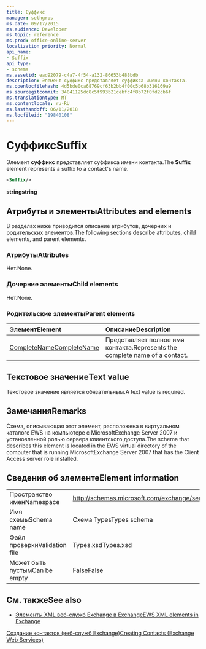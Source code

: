 ```yaml
---
title: Суффикс
manager: sethgros
ms.date: 09/17/2015
ms.audience: Developer
ms.topic: reference
ms.prod: office-online-server
localization_priority: Normal
api_name:
- Suffix
api_type:
- schema
ms.assetid: ead92079-c4a7-4f54-a132-86653b488bdb
description: Элемент суффикс представляет суффикса имени контакта.
ms.openlocfilehash: 4d5bde0ca68769cf63b2bb4f00c5b68b316169a9
ms.sourcegitcommit: 34041125dc8c5f993b21cebfc4f8b72f0fd2cb6f
ms.translationtype: MT
ms.contentlocale: ru-RU
ms.lasthandoff: 06/11/2018
ms.locfileid: "19840108"
---
```

# <a name="suffix"></a><span data-ttu-id="6aa9c-103">Суффикс</span><span class="sxs-lookup"><span data-stu-id="6aa9c-103">Suffix</span></span>

<span data-ttu-id="6aa9c-104">Элемент **суффикс** представляет суффикса имени контакта.</span><span class="sxs-lookup"><span data-stu-id="6aa9c-104">The **Suffix** element represents a suffix to a contact's name.</span></span> 
  
```xml
<Suffix/>
```

 <span data-ttu-id="6aa9c-105">**string**</span><span class="sxs-lookup"><span data-stu-id="6aa9c-105">**string**</span></span>
## <a name="attributes-and-elements"></a><span data-ttu-id="6aa9c-106">Атрибуты и элементы</span><span class="sxs-lookup"><span data-stu-id="6aa9c-106">Attributes and elements</span></span>

<span data-ttu-id="6aa9c-107">В разделах ниже приводится описание атрибутов, дочерних и родительских элементов.</span><span class="sxs-lookup"><span data-stu-id="6aa9c-107">The following sections describe attributes, child elements, and parent elements.</span></span>
  
### <a name="attributes"></a><span data-ttu-id="6aa9c-108">Атрибуты</span><span class="sxs-lookup"><span data-stu-id="6aa9c-108">Attributes</span></span>

<span data-ttu-id="6aa9c-109">Нет.</span><span class="sxs-lookup"><span data-stu-id="6aa9c-109">None.</span></span>
  
### <a name="child-elements"></a><span data-ttu-id="6aa9c-110">Дочерние элементы</span><span class="sxs-lookup"><span data-stu-id="6aa9c-110">Child elements</span></span>

<span data-ttu-id="6aa9c-111">Нет.</span><span class="sxs-lookup"><span data-stu-id="6aa9c-111">None.</span></span>
  
### <a name="parent-elements"></a><span data-ttu-id="6aa9c-112">Родительские элементы</span><span class="sxs-lookup"><span data-stu-id="6aa9c-112">Parent elements</span></span>

|<span data-ttu-id="6aa9c-113">**Элемент**</span><span class="sxs-lookup"><span data-stu-id="6aa9c-113">**Element**</span></span>|<span data-ttu-id="6aa9c-114">**Описание**</span><span class="sxs-lookup"><span data-stu-id="6aa9c-114">**Description**</span></span>|
|:-----|:-----|
|[<span data-ttu-id="6aa9c-115">CompleteName</span><span class="sxs-lookup"><span data-stu-id="6aa9c-115">CompleteName</span></span>](completename.md) <br/> |<span data-ttu-id="6aa9c-116">Представляет полное имя контакта.</span><span class="sxs-lookup"><span data-stu-id="6aa9c-116">Represents the complete name of a contact.</span></span>  <br/> |
   
## <a name="text-value"></a><span data-ttu-id="6aa9c-117">Текстовое значение</span><span class="sxs-lookup"><span data-stu-id="6aa9c-117">Text value</span></span>

<span data-ttu-id="6aa9c-118">Текстовое значение является обязательным.</span><span class="sxs-lookup"><span data-stu-id="6aa9c-118">A text value is required.</span></span>
  
## <a name="remarks"></a><span data-ttu-id="6aa9c-119">Замечания</span><span class="sxs-lookup"><span data-stu-id="6aa9c-119">Remarks</span></span>

<span data-ttu-id="6aa9c-120">Схема, описывающая этот элемент, расположена в виртуальном каталоге EWS на компьютере с MicrosoftExchange Server 2007 и установленной ролью сервера клиентского доступа.</span><span class="sxs-lookup"><span data-stu-id="6aa9c-120">The schema that describes this element is located in the EWS virtual directory of the computer that is running MicrosoftExchange Server 2007 that has the Client Access server role installed.</span></span>
  
## <a name="element-information"></a><span data-ttu-id="6aa9c-121">Сведения об элементе</span><span class="sxs-lookup"><span data-stu-id="6aa9c-121">Element information</span></span>

|||
|:-----|:-----|
|<span data-ttu-id="6aa9c-122">Пространство имен</span><span class="sxs-lookup"><span data-stu-id="6aa9c-122">Namespace</span></span>  <br/> |http://schemas.microsoft.com/exchange/services/2006/types  <br/> |
|<span data-ttu-id="6aa9c-123">Имя схемы</span><span class="sxs-lookup"><span data-stu-id="6aa9c-123">Schema name</span></span>  <br/> |<span data-ttu-id="6aa9c-124">Схема Types</span><span class="sxs-lookup"><span data-stu-id="6aa9c-124">Types schema</span></span>  <br/> |
|<span data-ttu-id="6aa9c-125">Файл проверки</span><span class="sxs-lookup"><span data-stu-id="6aa9c-125">Validation file</span></span>  <br/> |<span data-ttu-id="6aa9c-126">Types.xsd</span><span class="sxs-lookup"><span data-stu-id="6aa9c-126">Types.xsd</span></span>  <br/> |
|<span data-ttu-id="6aa9c-127">Может быть пустым</span><span class="sxs-lookup"><span data-stu-id="6aa9c-127">Can be empty</span></span>  <br/> |<span data-ttu-id="6aa9c-128">False</span><span class="sxs-lookup"><span data-stu-id="6aa9c-128">False</span></span>  <br/> |
   
## <a name="see-also"></a><span data-ttu-id="6aa9c-129">См. также</span><span class="sxs-lookup"><span data-stu-id="6aa9c-129">See also</span></span>



- [<span data-ttu-id="6aa9c-130">Элементы XML веб-служб Exchange в Exchange</span><span class="sxs-lookup"><span data-stu-id="6aa9c-130">EWS XML elements in Exchange</span></span>](ews-xml-elements-in-exchange.md)


[<span data-ttu-id="6aa9c-131">Создание контактов (веб-служб Exchange)</span><span class="sxs-lookup"><span data-stu-id="6aa9c-131">Creating Contacts (Exchange Web Services)</span></span>](http://msdn.microsoft.com/library/4845917e-70d1-481c-bbd7-011ec6571789%28Office.15%29.aspx)

